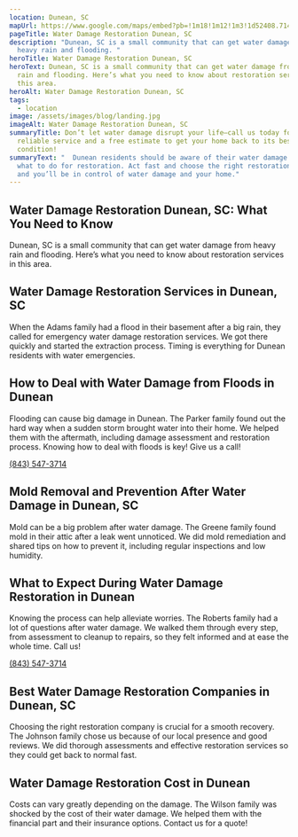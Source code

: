 ```yaml
---
location: Dunean, SC
mapUrl: https://www.google.com/maps/embed?pb=!1m18!1m12!1m3!1d52408.7144680941!2d-82.46354350148904!3d34.81739607289209!2m3!1f0!2f0!3f0!3m2!1i1024!2i768!4f13.1!3m3!1m2!1s0x8858306671f3dfbd%3A0x5c8d3d0a04b316d3!2sDunean%2C%20SC%2C%20USA!5e0!3m2!1sen!2sph!4v1728667868855!5m2!1sen!2sph
pageTitle: Water Damage Restoration Dunean, SC
description: "Dunean, SC is a small community that can get water damage from
  heavy rain and flooding. "
heroTitle: Water Damage Restoration Dunean, SC
heroText: Dunean, SC is a small community that can get water damage from heavy
  rain and flooding. Here’s what you need to know about restoration services in
  this area.
heroAlt: Water Damage Restoration Dunean, SC
tags:
  - location
image: /assets/images/blog/landing.jpg
imageAlt: Water Damage Restoration Dunean, SC
summaryTitle: Don’t let water damage disrupt your life—call us today for fast,
  reliable service and a free estimate to get your home back to its best
  condition!
summaryText: "  Dunean residents should be aware of their water damage risks and
  what to do for restoration. Act fast and choose the right restoration company
  and you’ll be in control of water damage and your home."
---
```

## Water Damage Restoration Dunean, SC: What You Need to Know

Dunean, SC is a small community that can get water damage from heavy rain and flooding. Here’s what you need to know about restoration services in this area.

## Water Damage Restoration Services in Dunean, SC

When the Adams family had a flood in their basement after a big rain, they called for emergency water damage restoration services. We got there quickly and started the extraction process. Timing is everything for Dunean residents with water emergencies.

## How to Deal with Water Damage from Floods in Dunean

Flooding can cause big damage in Dunean. The Parker family found out the hard way when a sudden storm brought water into their home. We helped them with the aftermath, including damage assessment and restoration process. Knowing how to deal with floods is key! Give us a call! 

[(843) 547-3714](tel:8435473714)

## Mold Removal and Prevention After Water Damage in Dunean, SC

Mold can be a big problem after water damage. The Greene family found mold in their attic after a leak went unnoticed. We did mold remediation and shared tips on how to prevent it, including regular inspections and low humidity.

## What to Expect During Water Damage Restoration in Dunean

Knowing the process can help alleviate worries. The Roberts family had a lot of questions after water damage. We walked them through every step, from assessment to cleanup to repairs, so they felt informed and at ease the whole time. Call us!

[(843) 547-3714](tel:8435473714)

## Best Water Damage Restoration Companies in Dunean, SC

Choosing the right restoration company is crucial for a smooth recovery. The Johnson family chose us because of our local presence and good reviews. We did thorough assessments and effective restoration services so they could get back to normal fast.

## Water Damage Restoration Cost in Dunean

Costs can vary greatly depending on the damage. The Wilson family was shocked by the cost of their water damage. We helped them with the financial part and their insurance options. Contact us for a quote!
